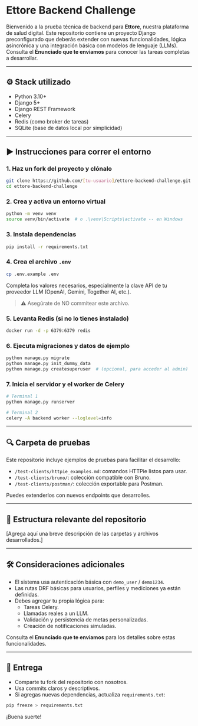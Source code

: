 # Ettore Backend Challenge

Bienvenido a la prueba técnica de backend para **Ettore**, nuestra plataforma de salud digital. Este repositorio contiene un proyecto Django preconfigurado que deberás extender con nuevas funcionalidades, lógica asincrónica y una integración básica con modelos de lenguaje (LLMs). Consulta el **Enunciado que te enviamos** para conocer las tareas completas a desarrollar.

---

## ⚙️ Stack utilizado

- Python 3.10+
- Django 5+
- Django REST Framework
- Celery
- Redis (como broker de tareas)
- SQLite (base de datos local por simplicidad)

---

## ▶️ Instrucciones para correr el entorno

### 1. Haz un fork del proyecto y clónalo

```bash
git clone https://github.com/[tu-usuario]/ettore-backend-challenge.git
cd ettore-backend-challenge
```

### 2. Crea y activa un entorno virtual

```bash
python -m venv venv
source venv/bin/activate  # o .\venv\Scripts\activate -- en Windows
```

### 3. Instala dependencias

```bash
pip install -r requirements.txt
```

### 4. Crea el archivo `.env`

```bash
cp .env.example .env
```

Completa los valores necesarios, especialmente la clave API de tu proveedor LLM (OpenAI, Gemini, Together AI, etc.).

> ⚠️ Asegúrate de NO commitear este archivo.

### 5. Levanta Redis (si no lo tienes instalado)

```bash
docker run -d -p 6379:6379 redis
```

### 6. Ejecuta migraciones y datos de ejemplo

```bash
python manage.py migrate
python manage.py init_dummy_data
python manage.py createsuperuser  # (opcional, para acceder al admin)
```

### 7. Inicia el servidor y el worker de Celery

```bash
# Terminal 1
python manage.py runserver

# Terminal 2
celery -A backend worker --loglevel=info
```

---

## 🔍 Carpeta de pruebas

Este repositorio incluye ejemplos de pruebas para facilitar el desarrollo:

- `/test-clients/httpie_examples.md`: comandos HTTPie listos para usar.
- `/test-clients/bruno/`: colección compatible con Bruno.
- `/test-clients/postman/`: colección exportable para Postman.

Puedes extenderlos con nuevos endpoints que desarrolles.

---

## 📁 Estructura relevante del repositorio

[Agrega aquí una breve descripción de las carpetas y archivos desarrollados.]

---

## 🛠 Consideraciones adicionales

- El sistema usa autenticación básica con `demo_user` / `demo1234`.
- Las rutas DRF básicas para usuarios, perfiles y mediciones ya están definidas.
- Debes agregar tu propia lógica para:
  - Tareas Celery.
  - Llamadas reales a un LLM.
  - Validación y persistencia de metas personalizadas.
  - Creación de notificaciones simuladas.

Consulta el **Enunciado que te enviamos** para los detalles sobre estas funcionalidades.

---

## 🧪 Entrega

- Comparte tu fork del repositorio con nosotros.
- Usa commits claros y descriptivos.
- Si agregas nuevas dependencias, actualiza `requirements.txt`:

```bash
pip freeze > requirements.txt
```

¡Buena suerte!
